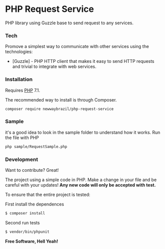 # PHP Request Service

PHP library using Guzzle base to send request to any services.

### Tech

Promove a simplest way to communicate with other services using the technologies:

* [Guzzle] - PHP HTTP client that makes it easy to send HTTP requests and trivial to integrate with web services.


### Installation

Requires [PHP](https://php.net) 7.1.

The recommended way to install is through Composer.

```sh
composer require newwaybrazil/php-request-service
```

### Sample

it's a good idea to look in the sample folder to understand how it works.
Run the file with PHP

```sh
php sample/RequestSample.php
```

### Development

Want to contribute? Great!

The project using a simple code in PHP.
Make a change in your file and be careful with your updates!
**Any new code will only be accepted with test.**

To ensure that the entire project is tested:

First install the dependences
```sh
$ composer install
```

Second run tests
```sh
$ vendor/bin/phpunit
```

**Free Software, Hell Yeah!**
